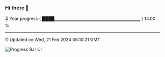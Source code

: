 ### Hi there 👋

⏳ Year progress { ████▁▁▁▁▁▁▁▁▁▁▁▁▁▁▁▁▁▁▁▁▁▁▁▁▁▁ } 14.00 %

---

⏰ Updated on Wed, 21 Feb 2024 06:10:21 GMT

![Progress Bar CI](https://github.com/Shyam-Makwana/GitHub-Actions-Demo/workflows/Progress%20Bar%20CI/badge.svg)
